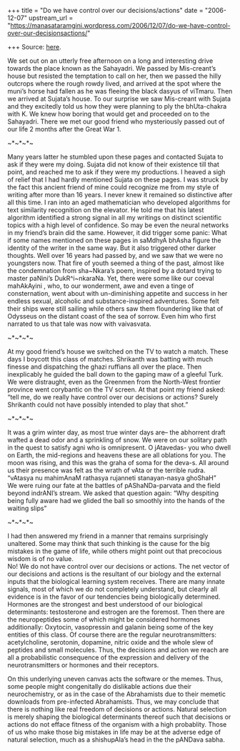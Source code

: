 +++
title = "Do we have control over our decisions/actions"
date = "2006-12-07"
upstream_url = "https://manasataramgini.wordpress.com/2006/12/07/do-we-have-control-over-our-decisionsactions/"

+++
Source: [here](https://manasataramgini.wordpress.com/2006/12/07/do-we-have-control-over-our-decisionsactions/).

We set out on an utterly free afternoon on a long and interesting drive towards the place known as the Sahayadri. We passed by Mis-creant’s house but resisted the temptation to call on her, then we passed the hilly outcrops where the rough rowdy lived, and arrived at the spot where the muni’s horse had fallen as he was fleeing the black dasyus of viTmaru. Then we arrived at Sujata’s house. To our surprise we saw Mis-creant with Sujata and they excitedly told us how they were planning to ply the bhUta-chakra with K. We knew how boring that would get and proceeded on to the Sahayadri. There we met our good friend who mysteriously passed out of our life 2 months after the Great War 1.

\~\*\~\*\~\*\~

Many years latter he stumbled upon these pages and contacted Sujata to ask if they were my doing. Sujata did not know of their existence till that point, and reached me to ask if they were my productions. I heaved a sigh of relief that I had hardly mentioned Sujata on these pages. I was struck by the fact this ancient friend of mine could recognize me from my style of writing after more than 16 years. I never knew it remained so distinctive after all this time. I ran into an aged mathematician who developed algorithms for text similarity recognition on the elevator. He told me that his latest algorithm identified a strong signal in all my writings on distinct scientific topics with a high level of confidence. So may be even the neural networks in my friend’s brain did the same. However, it did trigger some panic: What if some names mentioned on these pages in saMdhyA bhAsha figure the identity of the writer in the same way. But it also triggered other darker thoughts. Well over 16 years had passed by, and we saw that we were no youngsters now. That fire of youth seemed a thing of the past, almost like the condemnation from sha\~Nkara’s poem, inspired by a dotard trying to master paNini’s DukR^i\~nkaraNa. Yet, there were some like our coeval mahAkAyini , who, to our wonderment, awe and even a tinge of consternation, went about with un-diminishing appetite and success in her endless sexual, alcoholic and substance-inspired adventures. Some felt their ships were still sailing while others saw them floundering like that of Odysseus on the distant coast of the sea of sorrow. Even him who first narrated to us that tale was now with vaivasvata.

\~\*\~\*\~\*\~

At my good friend’s house we switched on the TV to watch a match. These days I boycott this class of matches. Shrikanth was batting with much finesse and dispatching the ghazi ruffians all over the place. Then inexplicably he guided the ball down to the gaping maw of a gleeful Turk. We were distraught, even as the Greenmen from the North-West frontier province went corybantic on the TV screen. At that point my friend asked: “tell me, do we really have control over our decisions or actions? Surely Shrikanth could not have possibly intended to play that shot.”

\~\*\~\*\~\*\~

It was a grim winter day, as most true winter days are– the abhorrent draft wafted a dead odor and a sprinkling of snow. We were on our solitary path in the quest to satisfy agni who is omnipresent. O jAtavedas- you who dwell on Earth, the mid-regions and heavens these are all oblations for you. The moon was rising, and this was the graha of soma for the deva-s. All around us their presence was felt as the wrath of vAta or the terrible rudra.  
“vAtasya nu mahimAnaM rathasya rujanneti stanayan-nasya ghoShaH”  
We were ruing our fate at the battles of pAShaNDa-parvata and the field beyond indrANI’s stream. We asked that question again: “Why despiting being fully aware had we glided the ball so smoothly into the hands of the waiting slips”

\~\*\~\*\~\*\~

I had then answered my friend in a manner that remains surprisingly unaltered. Some may think that such thinking is the cause for the big mistakes in the game of life, while others might point out that precocious wisdom is of no value.  
No! We do not have control over our decisions or actions. The net vector of our decisions and actions is the resultant of our biology and the external inputs that the biological learning system receives. There are many innate signals, most of which we do not completely understand, but clearly all evidence is in the favor of our tendencies being biologically determined. Hormones are the strongest and best understood of our biological determinants: testosterone and estrogen are the foremost. Then there are the neuropeptides some of which might be considered hormones additionally: Oxytocin, vasopressin and galanin being some of the key entities of this class. Of course there are the regular neurotransmitters: acetylcholine, serotonin, dopamine, nitric oxide and the whole slew of peptides and small molecules. Thus, the decisions and action we reach are all a probabilistic consequence of the expression and delivery of the neurotransmitters or hormones and their receptors.

On this underlying uneven canvas acts the software or the memes. Thus, some people might congenitally do dislikable actions due their neurochemistry, or as in the case of the Abrahamists due to their memetic downloads from pre-infected Abrahamists. Thus, we may conclude that there is nothing like real freedom of decisions or actions. Natural selection is merely shaping the biological determinants thereof such that decisions or actions do not efface fitness of the organism with a high probablity. Those of us who make those big mistakes in life may be at the adverse edge of natural selection, much as a shishupAla’s head in the the pANDava sabha.

